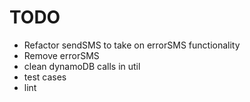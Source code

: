 # TODO
- Refactor sendSMS to take on errorSMS functionality
- Remove errorSMS
- clean dynamoDB calls in util
- test cases
- lint